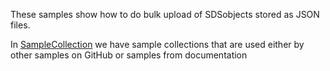 These samples show how to do bulk upload of SDSobjects stored as JSON files.

In [SampleCollection](SampleCollection) we have sample collections that are used either by other samples on GitHub or samples from documentation
